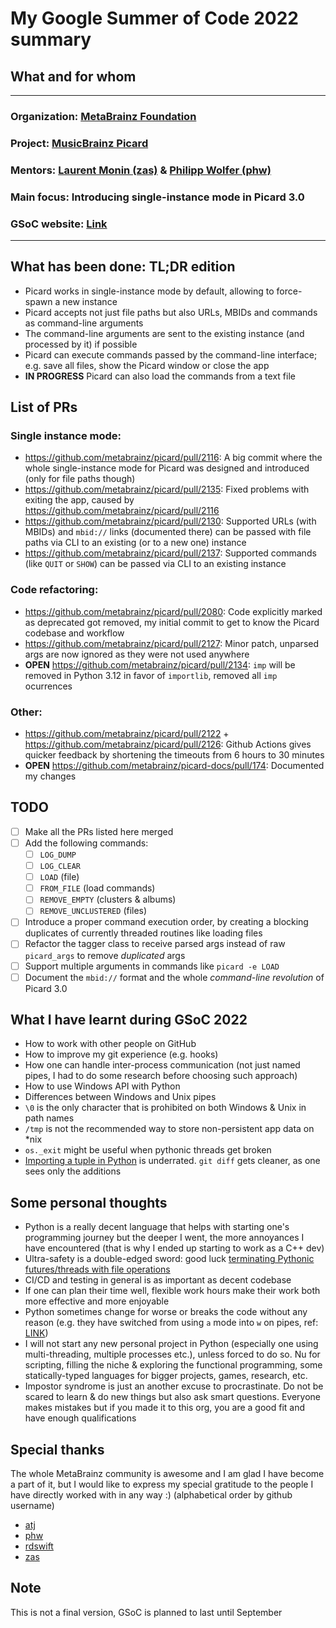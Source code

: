 # My Google Summer of Code 2022 summary

## What and for whom
---
### Organization: [MetaBrainz Foundation](https://github.com/metabrainz)
### Project: [MusicBrainz Picard](https://github.com/metabrainz/picard)
### Mentors: [Laurent Monin (zas)](https://github.com/zas) & [Philipp Wolfer (phw)](https://github.com/phw)
### Main focus: Introducing single-instance mode in Picard 3.0
### GSoC website: [Link](https://summerofcode.withgoogle.com/programs/2022/projects/ItQ0NNLd)
---
## What has been done: TL;DR edition
- Picard works in single-instance mode by default, allowing to force-spawn a new instance
- Picard accepts not just file paths but also URLs, MBIDs and commands as command-line arguments
- The command-line arguments are sent to the existing instance (and processed by it) if possible
- Picard can execute commands passed by the command-line interface; e.g. save all files, show the Picard window or close the app
- **IN PROGRESS** Picard can also load the commands from a text file

## List of PRs
### Single instance mode:
- https://github.com/metabrainz/picard/pull/2116: A big commit where the whole single-instance mode for Picard was designed and introduced (only for file paths though)
- https://github.com/metabrainz/picard/pull/2135: Fixed problems with exiting the app, caused by https://github.com/metabrainz/picard/pull/2116
- https://github.com/metabrainz/picard/pull/2130: Supported URLs (with MBIDs) and `mbid://` links (documented there) can be passed with file paths via CLI to an existing (or to a new one) instance
- https://github.com/metabrainz/picard/pull/2137: Supported commands (like `QUIT` or `SHOW`) can be passed via CLI to an existing instance

### Code refactoring:
- https://github.com/metabrainz/picard/pull/2080: Code explicitly marked as deprecated got removed, my initial commit to get to know the Picard codebase and workflow
- https://github.com/metabrainz/picard/pull/2127: Minor patch, unparsed args are now ignored as they were not used anywhere
- **OPEN** https://github.com/metabrainz/picard/pull/2134: `imp` will be removed in Python 3.12 in favor of `importlib`, removed all `imp` ocurrences

### Other:
- https://github.com/metabrainz/picard/pull/2122 + https://github.com/metabrainz/picard/pull/2126: Github Actions gives quicker feedback by shortening the timeouts from 6 hours to 30 minutes
- **OPEN** https://github.com/metabrainz/picard-docs/pull/174: Documented my changes

## TODO
- [ ] Make all the PRs listed here merged
- [ ] Add the following commands: 
    - [ ] `LOG_DUMP`
    - [ ] `LOG_CLEAR`
    - [ ] `LOAD`               (file)
    - [ ] `FROM_FILE`          (load commands)
    - [ ] `REMOVE_EMPTY`       (clusters & albums)
    - [ ] `REMOVE_UNCLUSTERED` (files)
- [ ] Introduce a proper command execution order, by creating a blocking duplicates of currently threaded routines like loading files
- [ ] Refactor the tagger class to receive parsed args instead of raw `picard_args` to remove *duplicated* args
- [ ] Support multiple arguments in commands like `picard -e LOAD`
- [ ] Document the `mbid://` format and the whole *command-line revolution* of Picard 3.0

## What I have learnt during GSoC 2022
- How to work with other people on GitHub
- How to improve my git experience (e.g. hooks)
- How one can handle inter-process communication (not just named pipes, I had to do some research before choosing such approach)
- How to use Windows API with Python
- Differences between Windows and Unix pipes
- `\0` is the only character that is prohibited on both Windows & Unix in path names
- `/tmp` is not the recommended way to store non-persistent app data on *nix
- `os._exit` might be useful when pythonic threads get broken
- [Importing a tuple in Python](https://github.com/django/django/blob/main/django/contrib/auth/views.py#L12-L17) is underrated. `git diff` gets cleaner, as one sees only the additions

## Some personal thoughts
- Python is a really decent language that helps with starting one's programming journey but the deeper I went, the more annoyances I have encountered (that is why I ended up starting to work as a C++ dev)
- Ultra-safety is a double-edged sword: good luck [terminating Pythonic futures/threads with file operations](https://github.com/skelly37/picard/blob/master/picard/util/pipe.py#L242-L244)
- CI/CD and testing in general is as important as decent codebase
- If one can plan their time well, flexible work hours make their work both more effective and more enjoyable
- Python sometimes change for worse or breaks the code without any reason (e.g. they have switched from using `a` mode into `w` on pipes, ref: [LINK](https://www.mail-archive.com/python-bugs-list@python.org/msg280900.html))
- I will not start any new personal project in Python (especially one using multi-threading, multiple processes etc.), unless forced to do so. Nu for scripting, filling the niche & exploring the functional programming, some statically-typed languages for bigger projects, games, research, etc.
- Impostor syndrome is just an another excuse to procrastinate. Do not be scared to learn & do new things but also ask smart questions. Everyone makes mistakes but if you made it to this org, you are a good fit and have enough qualifications


## Special thanks
The whole MetaBrainz community is awesome and I am glad I have become a part of it, but I would like to express my special gratitude to the people I have directly worked with in any way :) (alphabetical order by github username)

- [atj](https://github.com/atj)
- [phw](https://github.com/phw)
- [rdswift](https://github.com/rdswift)
- [zas](https://github.com/zas)

## Note
This is not a final version, GSoC is planned to last until September

